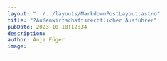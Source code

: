 ```yaml
---
layout: "../../layouts/MarkdownPostLayout.astro"
title: "?Außenwirtschaftsrechtlicher Ausführer"
pubDate: 2023-10-18T12:34
description: 
author: Anja Füger
image: 
---
```


